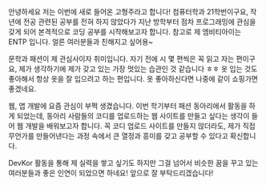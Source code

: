 안녕하세요 저는 이번에 새로 들어온 고형주라고 합니다! 컴퓨터학과 21학번이구요, 작년에 전공 관련된 공부를 전혀 하지 않았다가 지난 방학부터 점차 프로그래밍에 관심을 갖게 되어 본격적으로 코딩 공부를 시작해보고자 합니다. 참고로 제 엠비티아이는 ENTP 입니다. 얼른 여러분들과 친해지고 싶어용~

문학과 패션이 제 관심사이자 취미입니다. 자기 전에 시 몇 편씩은 꼭 읽고 자는 편이구요, 제가 생각하기에 제가 갖고 있는 가장 멋있는 습관인 것 같습니다 ㅎㅎ 옷 입는 것도 좋아해서 항상 옷을 잘 입으려고 하는 편입니다. 옷 좋아하신다면 나중에 같이 쇼핑가면 좋겠네요. 

웹, 앱 개발에 요즘 관심이 부쩍 생겼습니다. 이번 학기부터 패션 동아리에서 활동을 하게 되었는데, 동아리 사람들의 코디를 업로드하는 웹 사이트를 만들고 싶다는 생각이 들어 웹 개발을 배워보고자 합니다. 꼭 코디 업로드 사이트를 만들지 않더라도, 제가 직접 무언가를 만들어낸다는 과정 속에서 큰 열정과 흥미를 갖고 공부할 수 있다고 확신합니다. 

DevKor 활동을 통해 제 실력을 쌓고 싶기도 하지만 그걸 넘어서 비슷한 꿈을 꾸고 있는 여러분들과 좋은 인연이 되었으면 하네요! 앞으로 잘 부탁드리겠습니다! 
